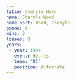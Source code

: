 ```yaml
---
title: Cheryle Wood
name: Cheryle Wood
name-sort: Wood, Cheryle
games: 0
wins: 0
losses: 0
years:
 - year: 1994
   event: Hearts
   team: "BC"
   position: Alternate
---
```

